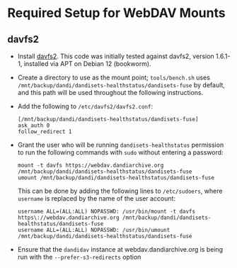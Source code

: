 Required Setup for WebDAV Mounts
================================

davfs2
------

- Install [davfs2](https://savannah.nongnu.org/projects/davfs2/).  This code
  was initially tested against davfs2, version 1.6.1-1, installed via APT on
  Debian 12 (bookworm).

- Create a directory to use as the mount point; `tools/bench.sh` uses
  `/mnt/backup/dandi/dandisets-healthstatus/dandisets-fuse` by default, and
  this path will be used throughout the following instructions.

- Add the following to `/etc/davfs2/davfs2.conf`:

    ```
    [/mnt/backup/dandi/dandisets-healthstatus/dandisets-fuse]
    ask_auth 0
    follow_redirect 1
    ```

- Grant the user who will be running `dandisets-healthstatus` permission to run
  the following commands with `sudo` without entering a password:

    ```
    mount -t davfs https://webdav.dandiarchive.org /mnt/backup/dandi/dandisets-healthstatus/dandisets-fuse
    umount /mnt/backup/dandi/dandisets-healthstatus/dandisets-fuse
    ```

  This can be done by adding the following lines to `/etc/sudoers`, where
  `username` is replaced by the name of the user account:

    ```
    username ALL=(ALL:ALL) NOPASSWD: /usr/bin/mount -t davfs https\://webdav.dandiarchive.org /mnt/backup/dandi/dandisets-healthstatus/dandisets-fuse
    username ALL=(ALL:ALL) NOPASSWD: /usr/bin/umount /mnt/backup/dandi/dandisets-healthstatus/dandisets-fuse
    ```

- Ensure that the `dandidav` instance at webdav.dandiarchive.org is being run
  with the `--prefer-s3-redirects` option


<!--
webdavfs
--------

- Install [webdavfs](https://github.com/miquels/webdavfs).  The
  `mount.webdavfs` binary must be installed in `/sbin` so that `mount` can find
  it.

- Create a directory to use as the mount point; `tools/bench.sh` uses
  `/mnt/backup/dandi/dandisets-healthstatus/dandisets-fuse` by default, and
  this path will be used throughout the following instructions.

- Grant the user who will be running `dandisets-healthstatus` permission to run
  the following commands with `sudo` without entering a password:

    ```
    mount -t webdavfs -o allow_other https://webdav.dandiarchive.org /mnt/backup/dandi/dandisets-healthstatus/dandisets-fuse
    umount /mnt/backup/dandi/dandisets-healthstatus/dandisets-fuse
    ```

  This can be done by adding the following lines to `/etc/sudoers`, where
  `username` is replaced by the name of the user account:

    ```
    username ALL=(ALL:ALL) NOPASSWD: /usr/bin/mount -t webdavfs -o allow_other https\://webdav.dandiarchive.org /mnt/backup/dandi/dandisets-healthstatus/dandisets-fuse
    username ALL=(ALL:ALL) NOPASSWD: /usr/bin/umount /mnt/backup/dandi/dandisets-healthstatus/dandisets-fuse
    ```
-->
